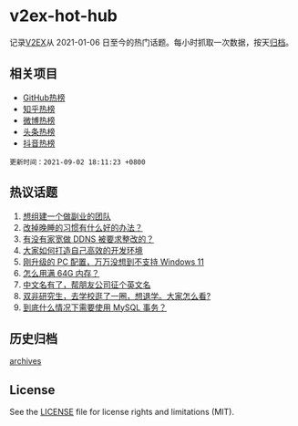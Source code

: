 # v2ex-hot-hub

 记录[V2EX](https://www.v2ex.com/)从 2021-01-06 日至今的热门话题。每小时抓取一次数据，按天[归档](archives)。
 
 ## 相关项目

- [GitHub热榜](https://github.com/lonnyzhang423/github-hot-hub)
- [知乎热榜](https://github.com/lonnyzhang423/zhihu-hot-hub)
- [微博热榜](https://github.com/lonnyzhang423/weibo-hot-hub)
- [头条热榜](https://github.com/lonnyzhang423/toutiao-hot-hub)
- [抖音热榜](https://github.com/lonnyzhang423/douyin-hot-hub)


 `更新时间：2021-09-02 18:11:23 +0800`

## 热议话题

1. [想组建一个做副业的团队](https://www.v2ex.com/t/799366)
1. [改掉晚睡的习惯有什么好的办法？](https://www.v2ex.com/t/799370)
1. [有没有家宽做 DDNS 被要求整改的？](https://www.v2ex.com/t/799340)
1. [大家如何打造自己高效的开发环境](https://www.v2ex.com/t/799353)
1. [刚升级的 PC 配置，万万没想到不支持 Windows 11](https://www.v2ex.com/t/799367)
1. [怎么用满 64G 内存？](https://www.v2ex.com/t/799334)
1. [中文名有了，帮朋友公司征个英文名](https://www.v2ex.com/t/799400)
1. [双非研究生，去学校逛了一圈，想退学。大家怎么看?](https://www.v2ex.com/t/799360)
1. [到底什么情况下需要使用 MySQL 事务？](https://www.v2ex.com/t/799323)

## 历史归档

[archives](archives)

## License

See the [LICENSE](LICENSE) file for license rights and limitations (MIT).
